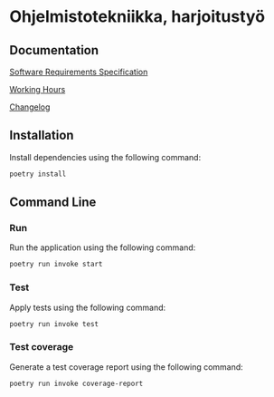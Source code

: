 # Ohjelmistotekniikka, harjoitustyö

## Documentation

[Software Requirements Specification](https://github.com/ismomehdi/ot-harjoitustyo/blob/main/Documentation/Software-Requirements-Specification.md)

[Working Hours](https://github.com/ismomehdi/ot-harjoitustyo/blob/main/Documentation/Working-Hours.md)

[Changelog](https://github.com/ismomehdi/ot-harjoitustyo/blob/main/Documentation/Changelog.md)

## Installation

Install dependencies using the following command:

```bash
poetry install
```

## Command Line

### Run

Run the application using the following command:

```bash
poetry run invoke start
```

### Test

Apply tests using the following command:

```bash
poetry run invoke test
```

### Test coverage

Generate a test coverage report using the following command:

```bash
poetry run invoke coverage-report
```
